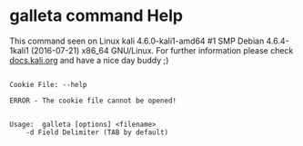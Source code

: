 # galleta command Help
 
 This command seen on Linux kali 4.6.0-kali1-amd64 #1 SMP Debian 4.6.4-1kali1 (2016-07-21) x86_64 GNU/Linux. For further information please check [docs.kali.org](docs.kali.org) and have a nice day buddy ;) 

~~~

Cookie File: --help

ERROR - The cookie file cannot be opened!


Usage:  galleta [options] <filename>
	-d Field Delimiter (TAB by default)



~~~
